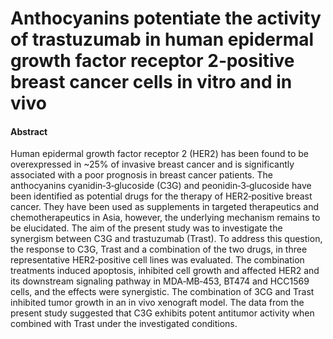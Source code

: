 # Anthocyanins potentiate the activity of trastuzumab in human epidermal growth factor receptor 2‑positive breast cancer cells in vitro and in vivo

#### Abstract

Human epidermal growth factor receptor 2 (HER2) has been found to be overexpressed in ~25% of invasive breast cancer and is significantly associated with a poor prognosis in breast cancer patients. The anthocyanins cyanidin‑3‑glucoside (C3G) and peonidin‑3‑glucoside have been identified as potential drugs for the therapy of HER2‑positive breast cancer. They have been used as supplements in targeted therapeutics and chemotherapeutics in Asia, however, the underlying mechanism remains to be elucidated. The aim of the present study was to investigate the synergism between C3G and trastuzumab (Trast). To address this question, the response to C3G, Trast and a combination of the two drugs, in three representative HER2‑positive cell lines was evaluated. The combination treatments induced apoptosis, inhibited cell growth and affected HER2 and its downstream signaling pathway in MDA‑MB‑453, BT474 and HCC1569 cells, and the effects were synergistic. The combination of 3CG and Trast inhibited tumor growth in an in vivo xenograft model. The data from the present study suggested that C3G exhibits potent antitumor activity when combined with Trast under the investigated conditions.